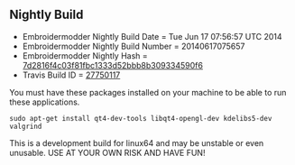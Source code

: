
Nightly Build
------------------------------

* Embroidermodder Nightly Build Date = Tue Jun 17 07:56:57 UTC 2014
* Embroidermodder Nightly Build Number = 20140617075657
* Embroidermodder Nightly Hash = [7d2816f4c03f81fbc1333d52bbb8b309334590f6](https://github.com/Embroidermodder/Embroidermodder/commit/7d2816f4c03f81fbc1333d52bbb8b309334590f6)
* Travis Build ID = [27750117](https://travis-ci.org/Embroidermodder/Embroidermodder/builds/27750117)

You must have these packages installed on your machine to be able to run these applications.
```
sudo apt-get install qt4-dev-tools libqt4-opengl-dev kdelibs5-dev valgrind
```

This is a development build for linux64 and may be unstable or even unusable.
USE AT YOUR OWN RISK AND HAVE FUN!

